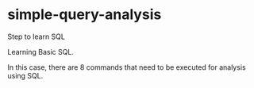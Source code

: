 # simple-query-analysis
Step to learn SQL


Learning Basic SQL.

In this case, there are 8 commands that need to be executed for analysis using SQL.
